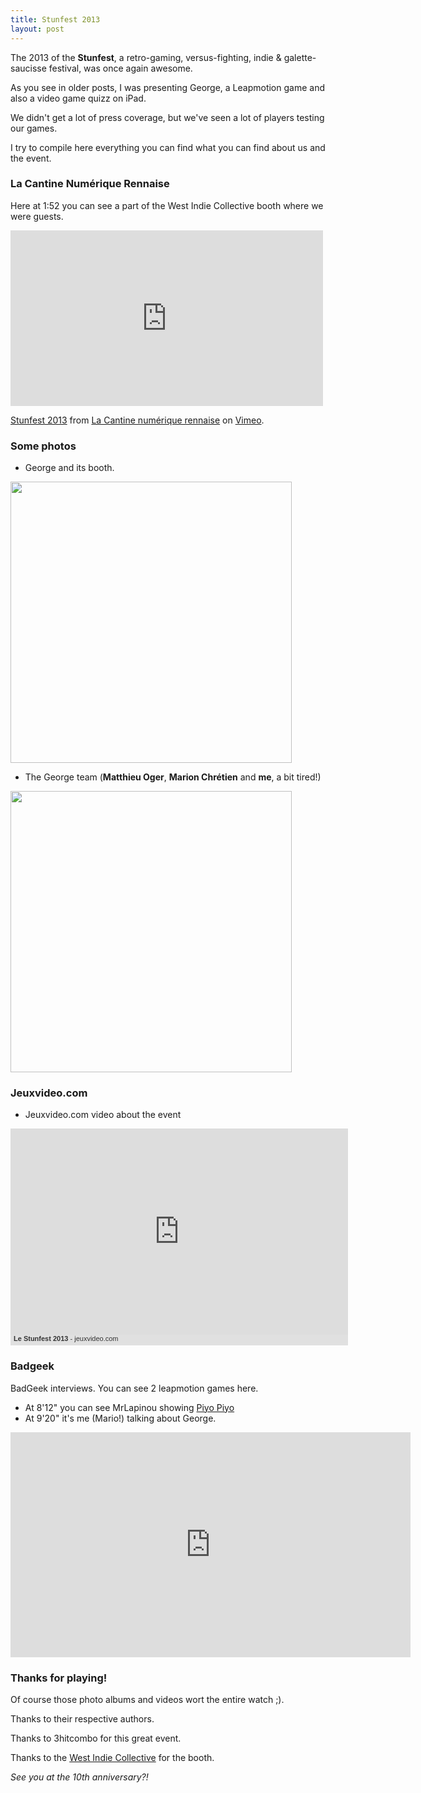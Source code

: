 ```yaml
---
title: Stunfest 2013
layout: post
---
```


The 2013 of the **Stunfest**, a retro-gaming, versus-fighting, indie & galette-saucisse festival, was once again awesome.

As you see in older posts, I was presenting George, a Leapmotion game and also a video game quizz on iPad.

We didn't get a lot of press coverage, but we've seen a lot of players testing our games. 

I try to compile here everything you can find what you can find about us and the event.

### La Cantine Numérique Rennaise

Here at 1:52 you can see a part of the West Indie Collective booth where we were guests.

<iframe src="http://player.vimeo.com/video/65048089" width="500" height="281" frameborder="0" webkitAllowFullScreen mozallowfullscreen allowFullScreen></iframe> <p><a href="http://vimeo.com/65048089">Stunfest 2013</a> from <a href="http://vimeo.com/lacantinerennes">La Cantine num&eacute;rique rennaise</a> on <a href="http://vimeo.com">Vimeo</a>.</p>

### Some photos

- George and its booth.

<a href="https://plus.google.com/photos/103787293337489326081/albums/5872181211322299361/5872181311811163234"><img src="https://lh3.googleusercontent.com/-4h2MyvJMquA/UX4tynsxFGI/AAAAAAAAB5g/5aJs0lth1Wk/w1048-h786/P1000135.JPG" width="450" /></a>

- The George team (**Matthieu Oger**, **Marion Chrétien** and **me**, a bit tired!)

<a href="{{site.url}}/static/content/2013-05-04/georgeteam_stunfest.jpg"><img src="{{site.url}}/static/content/2013-05-04/georgeteam_stunfest.jpg" width="450" /></a>


### Jeuxvideo.com

- Jeuxvideo.com video about the event

<div style="width:540px;background:#E0E0E0;"><iframe frameborder="0" src="http://www.jeuxvideo.com/reportages-videos-jeux/0011/00112594/iframe.htm" style="width:540px;height:330px;border:0;margin:0;overflow:hidden;"></iframe><p style="margin:0;padding:0 5px 5px 5px;font-size:11px;font-family: Tahoma, Arial, sans-serif;"><a href="http://www.jeuxvideo.com/reportages-videos-jeux/0000/00000000/le-stunfest-2013-00112594.htm" target="_blank" style="color:#333333;text-decoration:none;"><strong>Le Stunfest 2013</strong></a><a href="http://www.jeuxvideo.com/" target="_blank" style="color:#333333;text-decoration:none;"> - jeuxvideo.com</a></p></div>

### Badgeek 

BadGeek interviews. You can see 2 leapmotion games here.

- At 8'12" you can see MrLapinou showing [Piyo Piyo](http://www.youtube.com/watch?v=wF-ADywfjHk)
- At 9'20" it's me (Mario!) talking about George.


<iframe width="640" height="360" src="http://www.youtube.com/embed/UyAxn5VZEqQ" frameborder="0" allowfullscreen></iframe>


### Thanks for playing!

Of course those photo albums and videos wort the entire watch ;).

Thanks to their respective authors.

Thanks to 3hitcombo for this great event.

Thanks to the [West Indie Collective](www.westindiecollective.org) for the booth.

*See you at the 10th anniversary?!*